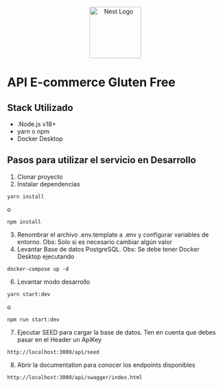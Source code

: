 <p align="center">
  <a href="http://nestjs.com/" target="blank"><img src="https://nestjs.com/img/logo-small.svg" width="120" alt="Nest Logo" /></a>
</p>

# API E-commerce Gluten Free
## Stack Utilizado
- .Node.js v18+
- yarn o npm
- Docker Desktop

## Pasos para utilizar el servicio en Desarrollo
1. Clonar proyecto
2. Instalar dependencias
```
yarn install
```
o
```
npm install
```
3. Renombrar el archivo .env.template a .env y configurar variables de entorno. Obs: Solo si es necesario cambiar algún valor
5. Levantar Base de datos PostgreSQL. Obs: Se debe tener Docker Desktop ejecutando
```
docker-compose up -d
```
6. Levantar modo desarrollo
```
yarn start:dev
```
o
```
npm run start:dev
```

7. Ejecutar SEED para cargar la base de datos. Ten en cuenta que debes pasar en el Header un ApiKey
```
http://localhost:3000/api/seed
```

8. Abrir la documentation para conocer los endpoints disponibles
```
http://localhost:3000/api/swagger/index.html
```

